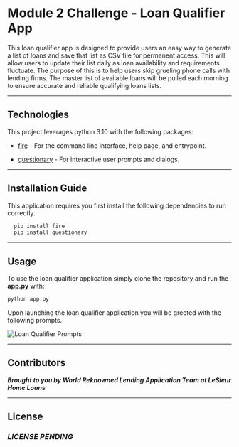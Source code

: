 # Module 2 Challenge - Loan Qualifier App

This loan qualifier app is designed to provide users an easy way to generate a list of loans and save that list as CSV file for permanent access. This will allow users to update their list daily as loan availability and requirements fluctuate. The purpose of this is to help users skip grueling phone calls with lending firms. The master list of available loans will be pulled each morning to ensure accurate and reliable qualifying loans lists.

---

## Technologies

This project leverages python 3.10 with the following packages:

* [fire](https://github.com/google/python-fire) - For the command line interface, help page, and entrypoint.

* [questionary](https://github.com/tmbo/questionary) - For interactive user prompts and dialogs.

---

## Installation Guide

This application requires you first install the following dependencies to run correctly.

```python
  pip install fire
  pip install questionary
```

---

## Usage

To use the loan qualifier application simply clone the repository and run the **app.py** with:

```python
python app.py
```

Upon launching the loan qualifier application you will be greeted with the following prompts.

![Loan Qualifier Prompts](images/loan_qalifier.png)

---

## Contributors

***Brought to you by World Reknowned Lending Application Team at LeSieur Home Loans***

---

## License

### *LICENSE PENDING*
